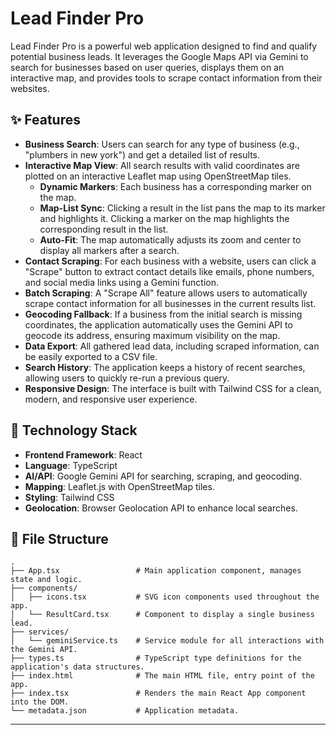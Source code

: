 # Lead Finder Pro

Lead Finder Pro is a powerful web application designed to find and qualify potential business leads. It leverages the Google Maps API via Gemini to search for businesses based on user queries, displays them on an interactive map, and provides tools to scrape contact information from their websites.

## ✨ Features

-   **Business Search**: Users can search for any type of business (e.g., "plumbers in new york") and get a detailed list of results.
-   **Interactive Map View**: All search results with valid coordinates are plotted on an interactive Leaflet map using OpenStreetMap tiles.
    -   **Dynamic Markers**: Each business has a corresponding marker on the map.
    -   **Map-List Sync**: Clicking a result in the list pans the map to its marker and highlights it. Clicking a marker on the map highlights the corresponding result in the list.
    -   **Auto-Fit**: The map automatically adjusts its zoom and center to display all markers after a search.
-   **Contact Scraping**: For each business with a website, users can click a "Scrape" button to extract contact details like emails, phone numbers, and social media links using a Gemini function.
-   **Batch Scraping**: A "Scrape All" feature allows users to automatically scrape contact information for all businesses in the current results list.
-   **Geocoding Fallback**: If a business from the initial search is missing coordinates, the application automatically uses the Gemini API to geocode its address, ensuring maximum visibility on the map.
-   **Data Export**: All gathered lead data, including scraped information, can be easily exported to a CSV file.
-   **Search History**: The application keeps a history of recent searches, allowing users to quickly re-run a previous query.
-   **Responsive Design**: The interface is built with Tailwind CSS for a clean, modern, and responsive user experience.

## 🚀 Technology Stack

-   **Frontend Framework**: React
-   **Language**: TypeScript
-   **AI/API**: Google Gemini API for searching, scraping, and geocoding.
-   **Mapping**: Leaflet.js with OpenStreetMap tiles.
-   **Styling**: Tailwind CSS
-   **Geolocation**: Browser Geolocation API to enhance local searches.

## 📁 File Structure

```
.
├── App.tsx                 # Main application component, manages state and logic.
├── components/
│   ├── icons.tsx           # SVG icon components used throughout the app.
│   └── ResultCard.tsx      # Component to display a single business lead.
├── services/
│   └── geminiService.ts    # Service module for all interactions with the Gemini API.
├── types.ts                # TypeScript type definitions for the application's data structures.
├── index.html              # The main HTML file, entry point of the app.
├── index.tsx               # Renders the main React App component into the DOM.
└── metadata.json           # Application metadata.
```

---
